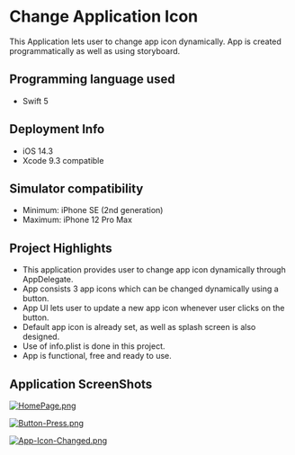 # Change Application Icon

This Application lets user to change app icon dynamically. App is created programmatically as well as using storyboard.

## Programming language used
- Swift 5

## Deployment Info
- iOS 14.3
- Xcode 9.3 compatible

## Simulator compatibility
- Minimum: iPhone SE (2nd generation)
- Maximum: iPhone 12 Pro Max

## Project Highlights
- This application provides user to change app icon dynamically through AppDelegate.
- App consists 3 app icons which can be changed dynamically using a button.
- App UI lets user to update a new app icon whenever user clicks on the button.
- Default app icon is already set, as well as splash screen is also designed.
- Use of info.plist is done in this project.
- App is functional, free and ready to use.

## Application ScreenShots

[![HomePage.png](https://i.postimg.cc/SK5KRjrn/HomePage.png)](https://postimg.cc/KKPbsGCb)

[![Button-Press.png](https://i.postimg.cc/s21X35pF/Button-Press.png)](https://postimg.cc/p9bxZhGk)

[![App-Icon-Changed.png](https://i.postimg.cc/GtnhPN6r/App-Icon-Changed.png)](https://postimg.cc/mzVsBdb6)

